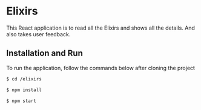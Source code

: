 # Elixirs

This React application is to read all the Elixirs and shows all the details. And also takes user feedback.

## Installation and Run

To run the application, follow the commands below after cloning the project

```bash
$ cd /elixirs
```

```bash
$ npm install
```

```bash
$ npm start
```
